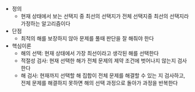 - 정의
    - 현재 상태에서 보는 선택지 중 최선의 선택지가 전체 선택지중 최선의 선택지라 가정하는 알고리즘이다
- 단점
    - 최적의 해를 보장하지 않아 문제를 풀때 판단을 잘 해줘야 한다
- 핵심이론
    - 해의 선택: 현재 상태에서 가장 최선이라고 생각된 해를 선택한다
    - 적절성 검사: 현재 선택한 해가 전체 문제의 제약 조건에 벗어나지 않는지 검사한다
    - 해 검사: 현재까지 선택할 해 집합이 전체 문제를 해결할 수 있는 지 검사하고, 전체 문제를 해결하지 못하면 해의 선택 과정으로 돌아가 과정을 반복한다